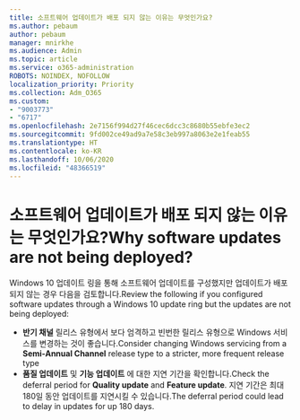 ```yaml
---
title: 소프트웨어 업데이트가 배포 되지 않는 이유는 무엇인가요?
ms.author: pebaum
author: pebaum
manager: mnirkhe
ms.audience: Admin
ms.topic: article
ms.service: o365-administration
ROBOTS: NOINDEX, NOFOLLOW
localization_priority: Priority
ms.collection: Adm_O365
ms.custom:
- "9003773"
- "6717"
ms.openlocfilehash: 2e7156f994d27f46cec6dcc3c8680b55ebfe3ec2
ms.sourcegitcommit: 9fd002ce49ad9a7e58c3eb997a8063e2e1feab55
ms.translationtype: HT
ms.contentlocale: ko-KR
ms.lasthandoff: 10/06/2020
ms.locfileid: "48366519"
---
```

# <a name="why-software-updates-are-not-being-deployed"></a><span data-ttu-id="beaaf-102">소프트웨어 업데이트가 배포 되지 않는 이유는 무엇인가요?</span><span class="sxs-lookup"><span data-stu-id="beaaf-102">Why software updates are not being deployed?</span></span>

<span data-ttu-id="beaaf-103">Windows 10 업데이트 링을 통해 소프트웨어 업데이트를 구성했지만 업데이트가 배포되지 않는 경우 다음을 검토합니다.</span><span class="sxs-lookup"><span data-stu-id="beaaf-103">Review the following if you configured software updates through a Windows 10 update ring but the updates are not being deployed:</span></span>  

- <span data-ttu-id="beaaf-104">**반기 채널**  릴리스 유형에서 보다 엄격하고 빈번한 릴리스 유형으로 Windows 서비스를 변경하는 것이 좋습니다.</span><span class="sxs-lookup"><span data-stu-id="beaaf-104">Consider changing Windows servicing from a  **Semi-Annual Channel**  release type to a stricter, more frequent release type</span></span>  
- <span data-ttu-id="beaaf-105">**품질 업데이트** 및 **기능 업데이트** 에 대한 지연 기간을 확인합니다.</span><span class="sxs-lookup"><span data-stu-id="beaaf-105">Check the deferral period for  **Quality update**  and  **Feature update**.</span></span> <span data-ttu-id="beaaf-106">지연 기간은 최대 180일 동안 업데이트를 지연시킬 수 있습니다.</span><span class="sxs-lookup"><span data-stu-id="beaaf-106">The deferral period could lead to delay in updates for up 180 days.</span></span>
